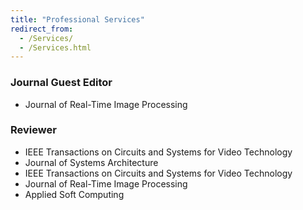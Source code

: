 ```yaml
---
title: "Professional Services"
redirect_from: 
  - /Services/
  - /Services.html
---
```


### Journal Guest Editor
* Journal of Real-Time Image Processing

### Reviewer
* IEEE Transactions on Circuits and Systems for Video Technology
* Journal of Systems Architecture
* IEEE Transactions on Circuits and Systems for Video Technology
* Journal of Real-Time Image Processing
* Applied Soft Computing